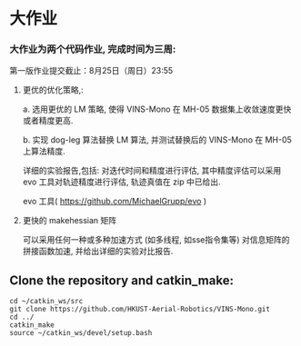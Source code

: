 # 大作业

### 大作业为两个代码作业, 完成时间为三周:

第一版作业提交截止：8月25日（周日）23:55

1. 更优的优化策略,:   

   a. 选用更优的 LM 策略, 使得 VINS-Mono 在 MH-05 数据集上收敛速度更快或者精度更高.  

   b. 实现 dog-leg 算法替换 LM 算法, 并测试替换后的 VINS-Mono 在 MH-05 上算法精度.    

   详细的实验报告,包括: 对迭代时间和精度进行评估, 其中精度评估可以采用 evo 工具对轨迹精度进行评估, 轨迹真值在 zip 中已给出.

    evo 工具( https://github.com/MichaelGrupp/evo )


2. 更快的 makehessian 矩阵

   可以采用任何一种或多种加速方式 (如多线程, 如sse指令集等) 对信息矩阵的拼接函数加速, 并给出详细的实验对比报告.


## Clone the repository and catkin_make:

```
cd ~/catkin_ws/src
git clone https://github.com/HKUST-Aerial-Robotics/VINS-Mono.git
cd ../
catkin_make
source ~/catkin_ws/devel/setup.bash
```
